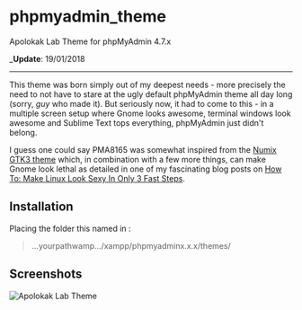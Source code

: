 # phpmyadmin_theme
Apolokak Lab Theme for phpMyAdmin 4.7.x

_**Update**: 19/01/2018

---
This theme was born simply out of my deepest needs - more precisely the need to not have to stare at the ugly default phpMyAdmin theme all day long (sorry, *guy* who made it). But seriously now, it had to come to this - in a multiple screen setup where Gnome looks awesome, terminal windows look awesome and Sublime Text tops everything, phpMyAdmin just didn't belong.

I guess one could say PMA8165 was somewhat inspired from the [Numix GTK3 theme](http://satya164.deviantart.com/art/Numix-GTK3-theme-360223962) which, in combination with a few more things, can make Gnome look lethal as detailed in one of my fascinating blog posts on [How To: Make Linux Look Sexy In Only 3 Fast Steps](http://howto8165.wordpress.com/2014/08/15/linux-minimalist-desktop/).

## Installation
Placing the folder this named in :
> ...yourpathwamp.../xampp/phpmyadminx.x.x/themes/

## Screenshots
![Apolokak Lab Theme](https://github.com/apolokak/phpmyadmin_theme/master/screen.png "Apolokak Lab Theme")
